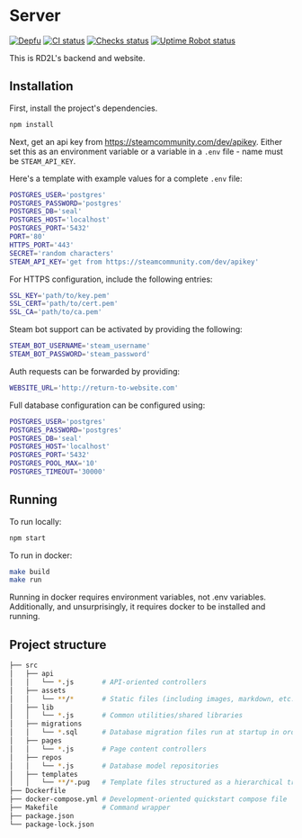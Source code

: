 # Server

[![Depfu](https://badges.depfu.com/badges/716ec0618e99a09b8ac57861528cefa7/count.svg)](https://depfu.com/github/hardytool/server?project_id=39851)
[![CI status](https://img.shields.io/github/actions/workflow/status/hardytool/server/node.js.yml?logo=github)](https://github.com/hardytool/server/actions/workflows/node.js.yml?query=branch%3Atrunk "View this project's CI run history")
[![Checks status](https://img.shields.io/github/checks-status/hardytool/server/trunk?logo=railway&label=deploy)](https://github.com/hardytool/server/commit/trunk)
[![Uptime Robot status](https://img.shields.io/uptimerobot/status/m787441842-04cf73902b7c489f45837dd0?logo=railway)](https://stats.uptimerobot.com/4zOmnCzkKJ)

This is RD2L's backend and website.

## Installation

First, install the project's dependencies.
```sh
npm install
```

Next, get an api key from https://steamcommunity.com/dev/apikey. Either set this
as an environment variable or a variable in a `.env` file - name must be
`STEAM_API_KEY`.

Here's a template with example values for a complete `.env` file:
```bash
POSTGRES_USER='postgres'
POSTGRES_PASSWORD='postgres'
POSTGRES_DB='seal'
POSTGRES_HOST='localhost'
POSTGRES_PORT='5432'
PORT='80'
HTTPS_PORT='443'
SECRET='random characters'
STEAM_API_KEY='get from https://steamcommunity.com/dev/apikey'
```

For HTTPS configuration, include the following entries:
```bash
SSL_KEY='path/to/key.pem'
SSL_CERT='path/to/cert.pem'
SSL_CA='path/to/ca.pem'
```

Steam bot support can be activated by providing the following:
```bash
STEAM_BOT_USERNAME='steam_username'
STEAM_BOT_PASSWORD='steam_password'
```

Auth requests can be forwarded by providing:
```bash
WEBSITE_URL='http://return-to-website.com'
```

Full database configuration can be configured using:
```bash
POSTGRES_USER='postgres'
POSTGRES_PASSWORD='postgres'
POSTGRES_DB='seal'
POSTGRES_HOST='localhost'
POSTGRES_PORT='5432'
POSTGRES_POOL_MAX='10'
POSTGRES_TIMEOUT='30000'
```

## Running

To run locally:
```sh
npm start
```

To run in docker:
```sh
make build
make run
```

Running in docker requires environment variables, not .env variables.
Additionally, and unsurprisingly, it requires docker to be installed and
running.

## Project structure
```bash
├── src
│   ├── api
│   │   └── *.js       # API-oriented controllers
│   ├── assets
│   │   └── **/*       # Static files (including images, markdown, etc.)
│   ├── lib
│   │   └── *.js       # Common utilities/shared libraries
│   ├── migrations
│   │   └── *.sql      # Database migration files run at startup in order starting from 001.sql
│   ├── pages
│   │   └── *.js       # Page content controllers
│   ├── repos
│   │   └── *.js       # Database model repositories
│   ├── templates
│   │   └── **/*.pug   # Template files structured as a hierarchical tree
├── Dockerfile
├── docker-compose.yml # Development-oriented quickstart compose file
├── Makefile           # Command wrapper
├── package.json
└── package-lock.json
```

